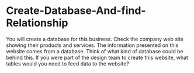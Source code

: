 # Create-Database-And-find-Relationship
You will create a database for this business. Check the company web site showing their products and services. The information presented on this website comes from a database. Think of what kind of database could be behind this. If you were part of the design team to create this website, what tables would you need to feed data to the website? 
